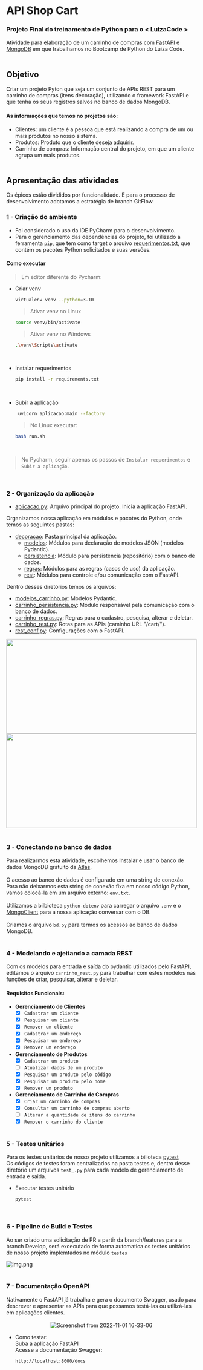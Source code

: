 # API Shop Cart

### Projeto Final do treinamento de Python para o < LuizaCode >
Atividade para elaboração de um carrinho de compras com [FastAPI](https://fastapi.tiangolo.com/) e [MongoDB](https://www.mongodb.com/) em que trabalhamos no Bootcamp de Python do Luiza Code.<br><br>

## Objetivo
Criar um projeto Pyton que seja um conjunto de APIs REST para um carrinho de compras (itens decoração), utilizando o
framework FastAPI e que tenha os seus registros salvos no banco de dados MongoDB.
#### As informações que temos no projetos são:
- Clientes: um cliente é a pessoa que está realizando a compra de um ou mais produtos no
nosso sistema.
- Produtos: Produto que o cliente deseja adquirir.
- Carrinho de compras: Informação central do projeto, em que um cliente agrupa um mais
produtos.<br><br>

## Apresentação das atividades
Os épicos estão divididos por funcionalidade. E para o processo de desenvolvimento adotamos a estratégia de branch GitFlow.
### 1 - Criação do ambiente
- Foi considerado o uso da IDE PyCharm para o desenvolvimento.
- Para o gerenciamento das dependências do projeto, foi utilizado a ferramenta `pip`, que tem como target o arquivo [requerimentos.txt](https://github.com/conceicao-peres/Carrinho-de-compras/blob/main/requerimentos.txt), que contém os pacotes Python solicitados e suas versões.
#### Como executar<br>
 > Em editor diferente do Pycharm:<br>
* Criar venv
    ```bash
    virtualenv venv --python=3.10
    ```
    
    > Ativar venv no Linux
    ```bash
    source venv/bin/activate
    ```
   > Ativar venv no Windows
    ```bash
    .\venv\Scripts\activate
    ```
  <br>
* Instalar requerimentos
     ```bash
     pip install -r requirements.txt
     ```
   <br>
* Subir a aplicação
   ```bash
    uvicorn aplicacao:main --factory
    ```
  > No Linux executar:
    ```bash
    bash run.sh
    ```
    <br>
> No Pycharm, seguir apenas os passos de `Instalar requerimentos` e `Subir a aplicação`.

<br>
  
### 2 - Organização da aplicação
- [aplicacao.py](https://github.com/conceicao-peres/Carrinho-de-compras/blob/main/aplicacao.py): Arquivo principal do projeto. Inicia a aplicação FastAPI.

Organizamos nossa aplicação em módulos e pacotes do Python, onde temos as seguintes pastas:
- [decoracao](https://github.com/conceicao-peres/Carrinho-de-compras/tree/main/decoracao): Pasta principal da aplicação.
  - [modelos](https://github.com/conceicao-peres/Carrinho-de-compras/tree/main/decoracao/modelos): Módulos para declaração de modelos JSON (modelos Pydantic).
  - [persistencia](https://github.com/conceicao-peres/Carrinho-de-compras/tree/main/decoracao/persistencia): Módulo para persistência (repositório) com o banco de dados.
  - [regras](https://github.com/conceicao-peres/Carrinho-de-compras/tree/main/decoracao/regras): Módulos para as regras (casos de uso) da aplicação.
  - [rest](https://github.com/conceicao-peres/Carrinho-de-compras/tree/main/decoracao/rest): Módulos para controle e/ou comunicação com o FastAPI.

Dentro desses diretórios temos os arquivos:
- [modelos_carrinho.py](https://github.com/conceicao-peres/Carrinho-de-compras/blob/main/decoracao/modelos/modelos_carrinho.py): Modelos Pydantic.
- [carrinho_persistencia.py](https://github.com/conceicao-peres/Carrinho-de-compras/blob/main/decoracao/persistencia/carrinho_persistencia.py): Módulo responsável pela comunicação com o banco de dados.
- [carrinho_regras.py](https://github.com/conceicao-peres/Carrinho-de-compras/blob/main/decoracao/regras/carrinho_regras.py): Regras para o cadastro, pesquisa, alterar e deletar.
- [carrinho_rest.py](https://github.com/conceicao-peres/Carrinho-de-compras/blob/main/decoracao/rest/carrinho_rest.py): Rotas para as APIs  (caminho URL "/cart/").
- [rest_conf.py](https://github.com/conceicao-peres/Carrinho-de-compras/blob/main/decoracao/rest/rest_conf.py): Configurações com o FastAPI.

<img src="https://user-images.githubusercontent.com/73192544/199338279-cfd28af0-d5f2-461b-bc2a-4356841275b9.png" width="100%" height="250px"/><img src="https://user-images.githubusercontent.com/73192544/199337831-1776125f-3caa-4d7f-a146-8ae1cdbfafcf.png" width="100%" height="250px"/><br><br>


### 3 - Conectando no banco de dados
Para realizarmos esta atividade, escolhemos Instalar e usar o banco de dados MongoDB gratuito da [Atlas](https://www.mongodb.com/atlas/database).<br><br>
O acesso ao banco de dados é configurado em uma string de conexão. Para não deixarmos esta string de conexão fixa em nosso código Python, vamos colocá-la em um arquivo externo: `env.txt`.<br><br>
Utilizamos a bilbioteca `python-dotenv` para carregar o arquivo `.env` e o [MongoClient](https://mongodb.github.io/node-mongodb-native/api-generated/mongoclient.html) para a nossa aplicação conversar com o DB.<br><br>
Criamos o arquivo `bd.py` para termos os acessos ao banco de dados MongoDB.<br><br>

### 4 - Modelando e ajeitando a camada REST
Com os modelos para entrada e saída do pydantic utilizados pelo FastAPI, editamos o arquivo `carrinho_rest.py` para trabalhar com estes modelos nas funções de criar, pesquisar, alterar e deletar.

#### Requisitos Funcionais:
- **Gerenciamento de Clientes**
    - [x] `Cadastrar um cliente`
    - [x] `Pesquisar um cliente`
    - [x] `Remover um cliente`
    - [x] `Cadastrar um endereço`
    - [x] `Pesquisar um endereço`
    - [x] `Remover um endereço`

 - **Gerenciamento de Produtos**
    - [x] `Cadastrar um produto`
    - [ ] `Atualizar dados de um produto`
    - [x] `Pesquisar um produto pelo código`
    - [x] `Pesquisar um produto pelo nome`
    - [x] `Remover um produto`
   
 - **Gerenciamento de Carrinho de Compras**
    - [x] `Criar um carrinho de compras`
    - [x] `Consultar um carrinho de compras aberto`
    - [ ] `Alterar a quantidade de itens do carrinho`
    - [x] `Remover o carrinho do cliente`
<br><br>
### 5 - Testes unitários

Para os testes unitários de nosso projeto utilizamos a bilioteca [pytest](https://docs.pytest.org/en/7.1.x/)<br>
Os códigos de testes foram centralizados na pasta testes e, dentro desse diretório um arquivos `test_.py` para cada modelo de gerenciamento de entrada e saida.
* Executar testes unitário
  ```bash
  pytest
  ```
  
  <br>
### 6 - Pipeline de Build e Testes
Ao ser criado uma solicitação de PR a partir da branch/features para a branch Develop, será excecutado de forma automatica os testes unitários de nosso projeto implemtados no módulo `testes`

![img.png](assets/img.png)
<br><br>
### 7 - Documentação OpenAPI
Nativamente o FastAPI já trabalha e gera o documento Swagger, usado para descrever e apresentar as APIs para que possamos testá-las ou utilizá-las em aplicações clientes.
<br><br>
<span style="display:block;text-align:center">
![Screenshot from 2022-11-01 16-33-06](https://user-images.githubusercontent.com/73192544/199322644-80cba5f0-6596-4378-a85f-6c573600084f.png)
</span>
* Como testar:<br>
Suba a aplicação FastAPI<br>
Acesse a documentação Swagger:
  ```bash
  http://localhost:8000/docs
  ```
